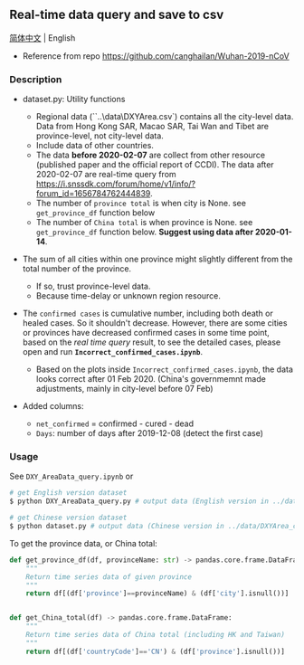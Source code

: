 ## Real-time data query and save to csv

[简体中文](README.md) | English
* Reference from repo https://github.com/canghailan/Wuhan-2019-nCoV


### Description

* dataset.py: Utility functions
  * Regional data (``..\data\DXYArea.csv`) contains all the city-level data. Data from Hong Kong SAR, Macao SAR, Tai Wan and Tibet are province-level, not city-level data.
  * Include data of other countries.
  * The data **before 2020-02-07** are collect from other resource (published paper and the official report of CCDI). The data after 2020-02-07 are real-time query from https://i.snssdk.com/forum/home/v1/info/?forum_id=1656784762444839.
  * The number of `province total` is when city is None. see `get_province_df` function below
  * The number of `China total` is when province is None. see `get_province_df` function below. **Suggest using data after 2020-01-14**.

* The sum of all cities within one province might slightly different from the total number of the province.
  * If so, trust province-level data.
  * Because time-delay or unknown region resource.

* The `confirmed cases` is cumulative number, including both death or healed cases. So it shouldn't decrease. However, there are some cities or provinces have decreased confirmed cases in some time point, based on the _real time query_ result, to see the detailed cases, please open and run **`Incorrect_confirmed_cases.ipynb`**.
  * Based on the plots inside `Incorrect_confirmed_cases.ipynb`, the data looks correct after 01 Feb 2020. (China's governmemnt made adjustments, mainly in city-level before 07 Feb)

* Added columns:
  * `net_confirmed` = confirmed - cured - dead
  * `Days`: number of days after 2019-12-08 (detect the first case)

### Usage
See `DXY_AreaData_query.ipynb` or
```sh
# get English version dataset
$ python DXY_AreaData_query.py # output data (English version in ../data/DXYArea.csv)

# get Chinese version dataset
$ python dataset.py # output data (Chinese version in ../data/DXYArea_chinese.csv)
```

To get the province data, or China total:
```python
def get_province_df(df, provinceName: str) -> pandas.core.frame.DataFrame:
    """
    Return time series data of given province
    """
    return df[(df['province']==provinceName) & (df['city'].isnull())]


def get_China_total(df) -> pandas.core.frame.DataFrame:
    """
    Return time series data of China total (including HK and Taiwan)
    """
    return df[(df['countryCode']=='CN') & (df['province'].isnull())]
```
